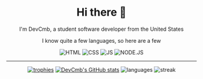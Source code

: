 <div align="center">
<h1>Hi there 👋</h1>
<p>I'm DevCmb, a student software developer from the United States</p>
<p>I know quite a few languages, so here are a few</p>
<div>
  <p align="center">
    <img alt="HTML" src="https://img.shields.io/badge/HTML-E34F26?logo=html5&logoColor=white&style=for-the-badge" />
    <img alt="CSS" src="https://img.shields.io/badge/CSS-1572B6?logo=css3&logoColor=white&style=for-the-badge" />
    <img alt="JS" src="https://img.shields.io/badge/JS-E7CB4C?logo=javascript&logoColor=black&style=for-the-badge" />
    <img alt="NODE.JS" src="https://img.shields.io/badge/NODE-80B544?logo=node.js&logoColor=white&style=for-the-badge" />
  </p>
</div>

---
[![trophies](https://github-profile-trophy.vercel.app/?username=29cmb&title=Stars,Followers,Commits,Repositories,MultipleLang,PullRequest&theme=onedark)](https://github.com/ryo-ma/github-profile-trophy)
[![DevCmb's GitHub stats](https://github-readme-stats.vercel.app/api?username=29cmb&theme=dark)](https://github.com/anuraghazra/github-readme-stats)
![languages](https://github-readme-stats.vercel.app/api/top-langs/?username=29cmb&size_weight=0.0005&count_weight=0.3&layout=compact&theme=vision-friendly-dark)
![streak](https://streak-stats.demolab.com/?user=29cmb&theme=highcontrast&card_width=800)
</div>
